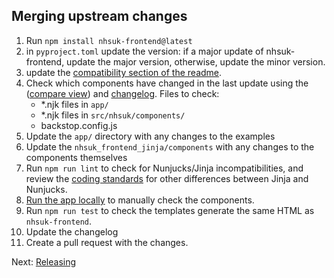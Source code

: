 ## Merging upstream changes

1. Run `npm install nhsuk-frontend@latest`
2. in `pyproject.toml` update the version: if a major update of nhsuk-frontend, update the major version, otherwise, update the minor version.
3. update the [compatibility section of the readme](../../README.md#Compatibility).
4. Check which components have changed in the last update using the ([compare view](https://github.com/nhsuk/nhsuk-frontend/compare/v9.3.0...v9.5.2)) and [changelog](https://github.com/nhsuk/nhsuk-frontend/blob/main/CHANGELOG.md). Files to check:
   - *.njk files in `app/`
   - *.njk files in `src/nhsuk/components/`
   - backstop.config.js
5. Update the `app/` directory with any changes to the examples
6. Update the `nhsuk_frontend_jinja/components` with any changes to the components themselves
7. Run `npm run lint` to check for Nunjucks/Jinja incompatibilities, and review the [coding standards](./coding-standards.md) for other differences between Jinja and Nunjucks.
8. [Run the app locally](./running-locally.md) to manually check the components.
9. Run `npm run test` to check the templates generate the same HTML as `nhsuk-frontend`.
10. Update the changelog
11. Create a pull request with the changes.

Next: [Releasing](releasing.md)
